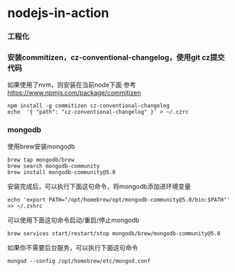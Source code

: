 # nodejs-in-action
### 工程化
### 安装commitizen，cz-conventional-changelog，使用git cz提交代码

如果使用了nvm，则安装在当前node下面
参考 https://www.npmjs.com/package/commitizen

```shell
npm install -g commitizen cz-conventional-changelog
echo  '{ "path": "cz-conventional-changelog" }' > ~/.czrc
```

### mongodb

使用brew安装mongodb

```shell
brew tap mongodb/brew
brew search mongodb-community
brew install mongodb-community@5.0
```

安装完成后，可以执行下面这句命令，将mongodb添加进环境变量
```shell
echo 'export PATH="/opt/homebrew/opt/mongodb-community@5.0/bin:$PATH"' >> ~/.zshrc
```
可以使用下面这句命令启动/重启/停止mongodb
```shell
brew services start/restart/stop mongodb/brew/mongodb-community@5.0
```

如果你不需要后台服务，可以执行下面这句命令
```shell
mongod --config /opt/homebrew/etc/mongod.conf
```
